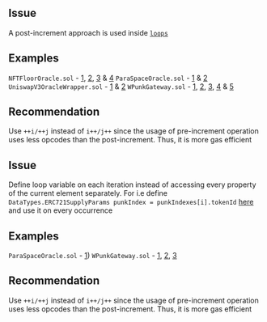 ## Issue
A post-increment approach is used inside [`loops`](https://github.com/code-423n4/2022-11-paraspace/blob/main/paraspace-core/contracts/misc/NFTFloorOracle.sol#L229)
## Examples
`NFTFloorOracle.sol` - [1](https://github.com/code-423n4/2022-11-paraspace/blob/main/paraspace-core/contracts/misc/NFTFloorOracle.sol#L229), [2](https://github.com/code-423n4/2022-11-paraspace/blob/main/paraspace-core/contracts/misc/NFTFloorOracle.sol#L291), [3](https://github.com/code-423n4/2022-11-paraspace/blob/main/paraspace-core/contracts/misc/NFTFloorOracle.sol#L321) & [4](https://github.com/code-423n4/2022-11-paraspace/blob/main/paraspace-core/contracts/misc/NFTFloorOracle.sol#L413)
`ParaSpaceOracle.sol` - [1](https://github.com/code-423n4/2022-11-paraspace/blob/main/paraspace-core/contracts/misc/ParaSpaceOracle.sol#L95) & [2](https://github.com/code-423n4/2022-11-paraspace/blob/main/paraspace-core/contracts/misc/ParaSpaceOracle.sol#L197)
`UniswapV3OracleWrapper.sol` - [1](https://github.com/code-423n4/2022-11-paraspace/blob/main/paraspace-core/contracts/misc/UniswapV3OracleWrapper.sol#L193) & [2](https://github.com/code-423n4/2022-11-paraspace/blob/main/paraspace-core/contracts/misc/UniswapV3OracleWrapper.sol#L210)
`WPunkGateway.sol` - [1](https://github.com/code-423n4/2022-11-paraspace/blob/main/paraspace-core/contracts/ui/WPunkGateway.sol#L82), [2](https://github.com/code-423n4/2022-11-paraspace/blob/main/paraspace-core/contracts/ui/WPunkGateway.sol#L109), [3](https://github.com/code-423n4/2022-11-paraspace/blob/main/paraspace-core/contracts/ui/WPunkGateway.sol#L113), [4](https://github.com/code-423n4/2022-11-paraspace/blob/main/paraspace-core/contracts/ui/WPunkGateway.sol#L136) & [5](https://github.com/code-423n4/2022-11-paraspace/blob/main/paraspace-core/contracts/ui/WPunkGateway.sol#L174)
## Recommendation
Use `++i/++j` instead of `i++/j++` since the usage of pre-increment operation uses less opcodes than the post-increment. Thus, it is more gas efficient

## Issue
Define loop variable on each iteration instead of accessing every property of the current element separately. For i.e define `DataTypes.ERC721SupplyParams punkIndex = punkIndexes[i].tokenId` [here](https://github.com/code-423n4/2022-11-paraspace/blob/main/paraspace-core/contracts/ui/WPunkGateway.sol#L83) and use it on every occurrence
## Examples
`ParaSpaceOracle.sol` - [1](https://github.com/code-423n4/2022-11-paraspace/blob/main/paraspace-core/contracts/misc/ParaSpaceOracle.sol#L96))
`WPunkGateway.sol` - [1](https://github.com/code-423n4/2022-11-paraspace/blob/main/paraspace-core/contracts/ui/WPunkGateway.sol#L83), [2](https://github.com/code-423n4/2022-11-paraspace/blob/main/paraspace-core/contracts/ui/WPunkGateway.sol#L137), [3](https://github.com/code-423n4/2022-11-paraspace/blob/main/paraspace-core/contracts/ui/WPunkGateway.sol#L175)
## Recommendation
Use `++i/++j` instead of `i++/j++` since the usage of pre-increment operation uses less opcodes than the post-increment. Thus, it is more gas efficient
